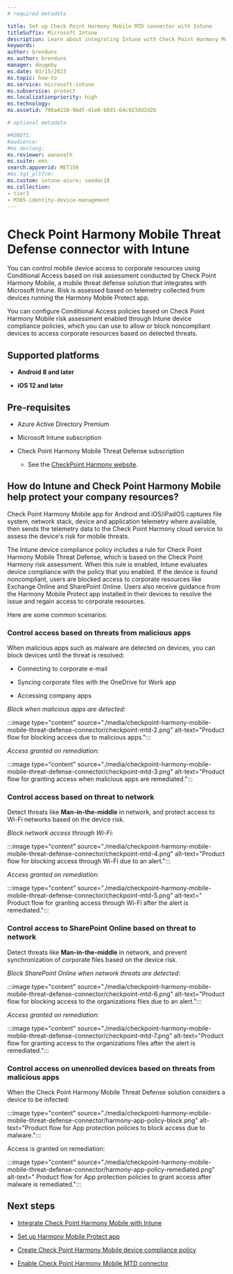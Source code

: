 ```yaml
---
# required metadata

title: Set up Check Point Harmony Mobile MTD connector with Intune
titleSuffix: Microsoft Intune
description: Learn about integrating Intune with Check Point Harmony Mobile Threat Defense to control mobile device access to your corporate resources.
keywords:
author: brenduns
ms.author: brenduns
manager: dougeby
ms.date: 03/15/2023
ms.topic: how-to
ms.service: microsoft-intune
ms.subservice: protect
ms.localizationpriority: high
ms.technology:
ms.assetid: 706a4228-9bdf-41e0-b8d1-64c923dd2d2b

# optional metadata

#ROBOTS:
#audience:
#ms.devlang:
ms.reviewer: aanavath
ms.suite: ems
search.appverid: MET150
#ms.tgt_pltfrm:
ms.custom: intune-azure; seodec18
ms.collection:
- tier3
- M365-identity-device-management
---
```


# Check Point Harmony Mobile Threat Defense connector with Intune

You can control mobile device access to corporate resources using Conditional Access based on risk assessment conducted by Check Point Harmony Mobile, a mobile threat defense solution that integrates with Microsoft Intune. Risk is assessed based on telemetry collected from devices running the Harmony Mobile Protect app.

You can configure Conditional Access policies based on Check Point Harmony Mobile risk assessment enabled through Intune device compliance policies, which you can use to allow or block noncompliant devices to access corporate resources based on detected threats.

## Supported platforms

- **Android 8 and later**

- **iOS 12 and later**

## Pre-requisites

- Azure Active Directory Premium

- Microsoft Intune subscription

- Check Point Harmony Mobile Threat Defense subscription
  - See the [CheckPoint Harmony website](https://www.checkpoint.com/harmony).

## How do Intune and Check Point Harmony Mobile help protect your company resources?

Check Point Harmony Mobile app for Android and iOS/iPadOS captures file system, network stack, device and application telemetry where available, then sends the telemetry data to the Check Point Harmony cloud service to assess the device's risk for mobile threats.

The Intune device compliance policy includes a rule for Check Point Harmony Mobile Threat Defense, which is based on the Check Point Harmony risk assessment. When this rule is enabled, Intune evaluates device compliance with the policy that you enabled. If the device is found noncompliant, users are blocked access to corporate resources like Exchange Online and SharePoint Online. Users also receive guidance from the Harmony Mobile Protect app installed in their devices to resolve the issue and regain access to corporate resources.

Here are some common scenarios:

### Control access based on threats from malicious apps

When malicious apps such as malware are detected on devices, you can block devices until the threat is resolved:

- Connecting to corporate e-mail

- Syncing corporate files with the OneDrive for Work app

- Accessing company apps

*Block when malicious apps are detected:*

:::image type="content" source="./media/checkpoint-harmony-mobile-mobile-threat-defense-connector/checkpoint-mtd-2.png" alt-text="Product flow for blocking access due to malicious apps.":::

*Access granted on remediation:*

:::image type="content" source="./media/checkpoint-harmony-mobile-mobile-threat-defense-connector/checkpoint-mtd-3.png" alt-text="Product flow for granting access when malicious apps are remediated.":::
### Control access based on threat to network

Detect threats like **Man-in-the-middle** in network, and protect access to Wi-Fi networks based on the device risk.

*Block network access through Wi-Fi:*

:::image type="content" source="./media/checkpoint-harmony-mobile-mobile-threat-defense-connector/checkpoint-mtd-4.png" alt-text="Product flow for blocking access through Wi-Fi due to an alert.":::

*Access granted on remediation:*

:::image type="content" source="./media/checkpoint-harmony-mobile-mobile-threat-defense-connector/checkpoint-mtd-5.png" alt-text=" Product flow for granting access through Wi-Fi after the alert is remediated.":::

### Control access to SharePoint Online based on threat to network

Detect threats like **Man-in-the-middle** in network, and prevent synchronization of corporate files based on the device risk.

*Block SharePoint Online when network threats are detected:*

:::image type="content" source="./media/checkpoint-harmony-mobile-mobile-threat-defense-connector/checkpoint-mtd-6.png" alt-text="Product flow for blocking access to the organizations files due to an alert.":::

*Access granted on remediation:*

:::image type="content" source="./media/checkpoint-harmony-mobile-mobile-threat-defense-connector/checkpoint-mtd-7.png" alt-text="Product flow for granting access to the organizations files after the alert is remediated.":::

### Control access on unenrolled devices based on threats from malicious apps

When the Check Point Harmony Mobile Threat Defense solution considers a device to be infected:

:::image type="content" source="./media/checkpoint-harmony-mobile-mobile-threat-defense-connector/harmony-app-policy-block.png" alt-text="Product flow for App protection policies to block access due to malware.":::

Access is granted on remediation:

:::image type="content" source="./media/checkpoint-harmony-mobile-mobile-threat-defense-connector/harmony-app-policy-remediated.png" alt-text=" Product flow for App protection policies to grant access after malware is remediated.":::

## Next steps

- [Integrate Check Point Harmony Mobile with Intune](checkpoint-sandblast-mobile-mtd-connector-integration.md)

- [Set up Harmony Mobile Protect app](mtd-apps-ios-app-configuration-policy-add-assign.md)

- [Create Check Point Harmony Mobile device compliance policy](mtd-device-compliance-policy-create.md)

- [Enable Check Point Harmony Mobile MTD connector](mtd-connector-enable.md)
